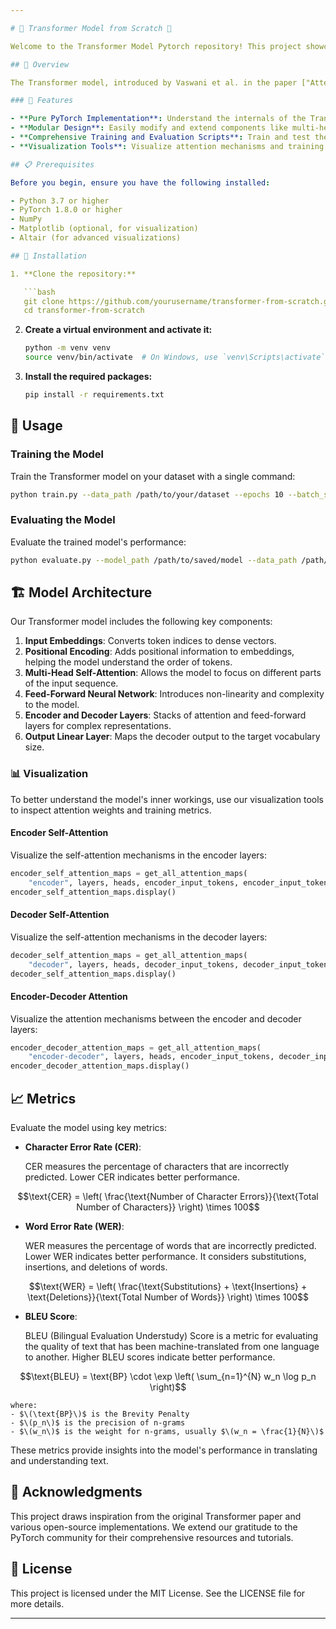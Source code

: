 ```yaml
---

# 🚀 Transformer Model from Scratch 🚀

Welcome to the Transformer Model Pytorch repository! This project showcases a custom implementation of the Transformer architecture using PyTorch. Dive into sequence-to-sequence learning with one of the most influential models in natural language processing.

## 🌟 Overview

The Transformer model, introduced by Vaswani et al. in the paper ["Attention is All You Need"](https://arxiv.org/abs/1706.03762), has set a new standard in NLP by eliminating the need for recurrent networks. It leverages self-attention mechanisms to achieve great performance in tasks such as translation, text generation, and more.

### 🎯 Features

- **Pure PyTorch Implementation**: Understand the internals of the Transformer model by examining every detail of its implementation.
- **Modular Design**: Easily modify and extend components like multi-head self-attention, positional encoding, and more.
- **Comprehensive Training and Evaluation Scripts**: Train and test the model on your custom datasets with minimal setup.
- **Visualization Tools**: Visualize attention mechanisms and training progress.

## 📋 Prerequisites

Before you begin, ensure you have the following installed:

- Python 3.7 or higher
- PyTorch 1.8.0 or higher
- NumPy
- Matplotlib (optional, for visualization)
- Altair (for advanced visualizations)

## 🔧 Installation

1. **Clone the repository:**

   ```bash
   git clone https://github.com/yourusername/transformer-from-scratch.git
   cd transformer-from-scratch
   ```

2. **Create a virtual environment and activate it:**

   ```bash
   python -m venv venv
   source venv/bin/activate  # On Windows, use `venv\Scripts\activate`
   ```

3. **Install the required packages:**

   ```bash
   pip install -r requirements.txt
   ```

## 🚀 Usage

### Training the Model

Train the Transformer model on your dataset with a single command:

```bash
python train.py --data_path /path/to/your/dataset --epochs 10 --batch_size 32 --learning_rate 0.0001
```

### Evaluating the Model

Evaluate the trained model's performance:

```bash
python evaluate.py --model_path /path/to/saved/model --data_path /path/to/your/dataset
```

## 🏗️ Model Architecture

Our Transformer model includes the following key components:

1. **Input Embeddings**: Converts token indices to dense vectors.
2. **Positional Encoding**: Adds positional information to embeddings, helping the model understand the order of tokens.
3. **Multi-Head Self-Attention**: Allows the model to focus on different parts of the input sequence.
4. **Feed-Forward Neural Network**: Introduces non-linearity and complexity to the model.
5. **Encoder and Decoder Layers**: Stacks of attention and feed-forward layers for complex representations.
6. **Output Linear Layer**: Maps the decoder output to the target vocabulary size.

### 📊 Visualization

To better understand the model's inner workings, use our visualization tools to inspect attention weights and training metrics.

#### Encoder Self-Attention

Visualize the self-attention mechanisms in the encoder layers:

```python
encoder_self_attention_maps = get_all_attention_maps(
    "encoder", layers, heads, encoder_input_tokens, encoder_input_tokens, min(20, sentence_len))
encoder_self_attention_maps.display()
```

#### Decoder Self-Attention

Visualize the self-attention mechanisms in the decoder layers:

```python
decoder_self_attention_maps = get_all_attention_maps(
    "decoder", layers, heads, decoder_input_tokens, decoder_input_tokens, min(20, sentence_len))
decoder_self_attention_maps.display()
```

#### Encoder-Decoder Attention

Visualize the attention mechanisms between the encoder and decoder layers:

```python
encoder_decoder_attention_maps = get_all_attention_maps(
    "encoder-decoder", layers, heads, encoder_input_tokens, decoder_input_tokens, min(20, sentence_len))
encoder_decoder_attention_maps.display()
```

## 📈 Metrics

Evaluate the model using key metrics:

- **Character Error Rate (CER)**:

    CER measures the percentage of characters that are incorrectly predicted. Lower CER indicates better performance.

```math
\text{CER} = \left( \frac{\text{Number of Character Errors}}{\text{Total Number of Characters}} \right) \times 100
```

- **Word Error Rate (WER)**:

    WER measures the percentage of words that are incorrectly predicted. Lower WER indicates better performance. It considers substitutions, insertions, and deletions of words.

```math
\text{WER} = \left( \frac{\text{Substitutions} + \text{Insertions} + \text{Deletions}}{\text{Total Number of Words}} \right) \times 100
```

- **BLEU Score**:

    BLEU (Bilingual Evaluation Understudy) Score is a metric for evaluating the quality of text that has been machine-translated from one language to another. Higher BLEU scores indicate better performance.

```math
\text{BLEU} = \text{BP} \cdot \exp \left( \sum_{n=1}^{N} w_n \log p_n \right)
```
    where:
    - $\(\text{BP}\)$ is the Brevity Penalty
    - $\(p_n\)$ is the precision of n-grams
    - $\(w_n\)$ is the weight for n-grams, usually $\(w_n = \frac{1}{N}\)$

These metrics provide insights into the model's performance in translating and understanding text.

## 🙏 Acknowledgments

This project draws inspiration from the original Transformer paper and various open-source implementations. We extend our gratitude to the PyTorch community for their comprehensive resources and tutorials.

## 📜 License

This project is licensed under the MIT License. See the LICENSE file for more details.

---
```

